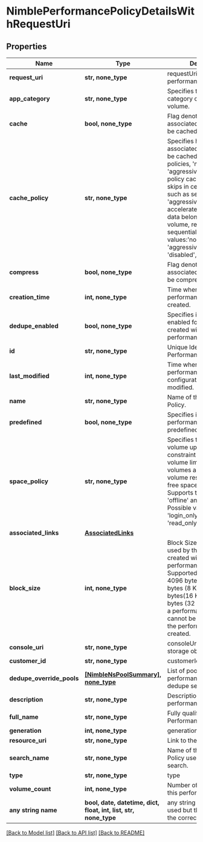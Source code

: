 # NimblePerformancePolicyDetailsWithRequestUri


## Properties
Name | Type | Description | Notes
------------ | ------------- | ------------- | -------------
**request_uri** | **str, none_type** | requestUri for detailed performance-policy object | [optional] 
**app_category** | **str, none_type** | Specifies the application category of the associated volume. | [optional] 
**cache** | **bool, none_type** | Flag denoting if data in the associated volume should be cached. | [optional] 
**cache_policy** | **str, none_type** | Specifies how data of associated volume should be cached. Supports two policies, &#39;normal&#39; and &#39;aggressive&#39;. &#39;normal&#39; policy caches data but skips in certain conditions such as sequential I/O. &#39;aggressive&#39; policy will accelerate caching of all data belonging to this volume, regardless of sequentiality. Possible values:&#39;normal&#39;, &#39;no_write&#39;, &#39;aggressive_read_no_write&#39;, &#39;disabled&#39;, &#39;aggressive&#39;. | [optional] 
**compress** | **bool, none_type** | Flag denoting if data in the associated volume should be compressed. | [optional] 
**creation_time** | **int, none_type** | Time when the performance policy was created. | [optional] 
**dedupe_enabled** | **bool, none_type** | Specifies if dedupe is enabled for volumes created with this performance policy. | [optional] 
**id** | **str, none_type** | Unique Identifier for the Performance Policy. | [optional] 
**last_modified** | **int, none_type** | Time when the performance policy&#39;s configurations were last modified. | [optional] 
**name** | **str, none_type** | Name of the Performance Policy. | [optional] 
**predefined** | **bool, none_type** | Specifies if this performance policy is predefined (read-only). | [optional] 
**space_policy** | **str, none_type** | Specifies the state of the volume upon space constraint violation such as volume limit violation or volumes above their volume reserve, if the pool free space is exhausted. Supports two policies, &#39;offline&#39; and &#39;non_writable&#39;. Possible values:&#39;offline&#39;, &#39;login_only&#39;, &#39;non_writable&#39;, &#39;read_only&#39;, &#39;invalid&#39;. | [optional] 
**associated_links** | [**AssociatedLinks**](AssociatedLinks.md) |  | [optional] 
**block_size** | **int, none_type** | Block Size in bytes to be used by the volumes created with this specific performance policy. Supported block sizes are 4096 bytes (4 KB), 8192 bytes (8 KB), 16384 bytes(16 KB), and 32768 bytes (32 KB). Block size of a performance policy cannot be changed once the performance policy is created. | [optional] 
**console_uri** | **str, none_type** | consoleUri for detailed storage object | [optional] 
**customer_id** | **str, none_type** | customerId | [optional] 
**dedupe_override_pools** | [**[NimbleNsPoolSummary], none_type**](NimbleNsPoolSummary.md) | List of pools that override performance policy&#39;s dedupe setting. | [optional] 
**description** | **str, none_type** | Description of a performance policy. | [optional] 
**full_name** | **str, none_type** | Fully qualified name of the Performance Policy. | [optional] 
**generation** | **int, none_type** | generation | [optional] 
**resource_uri** | **str, none_type** | Link to the object URI | [optional] 
**search_name** | **str, none_type** | Name of the Performance Policy used for object search. | [optional] 
**type** | **str, none_type** | type | [optional] 
**volume_count** | **int, none_type** | Number of volumes using this performance policy. | [optional] 
**any string name** | **bool, date, datetime, dict, float, int, list, str, none_type** | any string name can be used but the value must be the correct type | [optional]

[[Back to Model list]](../README.md#documentation-for-models) [[Back to API list]](../README.md#documentation-for-api-endpoints) [[Back to README]](../README.md)


